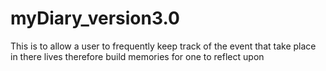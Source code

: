 # myDiary_version3.0
This is to allow a user to frequently keep track of the event that take place in there lives therefore build memories for one to reflect upon

